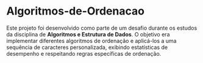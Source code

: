# Algoritmos-de-Ordenacao
Este projeto foi desenvolvido como parte de um desafio durante os estudos da disciplina de **Algoritmos e Estrutura de Dados**. O objetivo era implementar diferentes algoritmos de ordenação e aplicá-los a uma sequência de caracteres personalizada, exibindo estatísticas de desempenho e respeitando regras específicas de ordenação.
